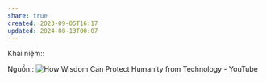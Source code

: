 ```yaml
---
share: true
created: 2023-09-05T16:17
updated: 2024-08-13T00:07
---
```

Khái niệm:: 

Nguồn:: ![How Wisdom Can Protect Humanity from Technology - YouTube](https://youtu.be/v3F5Hsua4J4?si=PuQHF7GLWfCzGeKZ&t=331)
